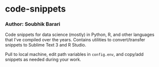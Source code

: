 # code-snippets
### Author: Soubhik Barari

Code snippets for data science (mostly) in Python, R, and other languages that I've compiled over the years. Contains utilities to convert/transfer snippets to Sublime Text 3 and R Studio.

Pull to local machine, edit path variables in `config.env`, and copy/add snippets as needed during your work. 
